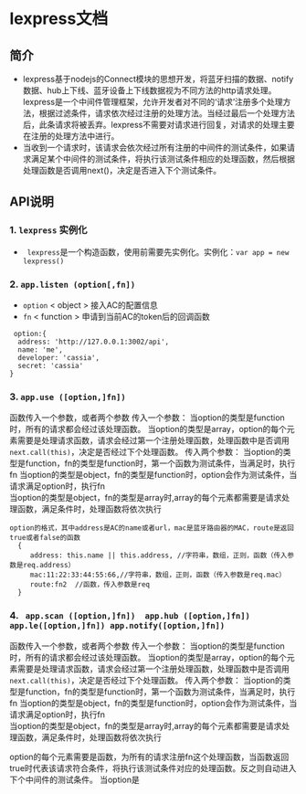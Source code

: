 # lexpress文档
## 简介
- lexpress基于nodejs的Connect模块的思想开发，将蓝牙扫描的数据、notify数据、hub上下线、蓝牙设备上下线数据视为不同方法的http请求处理。lexpress是一个中间件管理框架，允许开发者对不同的‘请求’注册多个处理方法，根据过滤条件，请求依次经过注册的处理方法。当经过最后一个处理方法后，此条请求将被丢弃。lexpress不需要对请求进行回复，对请求的处理主要在注册的处理方法中进行。
-  当收到一个请求时，该请求会依次经过所有注册的中间件的测试条件，如果请求满足某个中间件的测试条件，将执行该测试条件相应的处理函数，然后根据处理函数是否调用next()，决定是否进入下个测试条件。

## API说明
###  1.  ```lexpress``` 实例化
  - ``` lexpress```是一个构造函数，使用前需要先实例化。实例化：```var app = new lexpress()```
###  2. ``` app.listen (option[,fn]) ```
- ```option```  < object > 接入AC的配置信息
- `fn` < function > 申请到当前AC的token后的回调函数
```
 option:{
  address: 'http://127.0.0.1:3002/api',
  name: 'me',
  developer: 'cassia',
  secret: 'cassia' 
} 
```
###  3. ``` app.use ([option,]fn]) ```
函数传入一个参数，或者两个参数
传入一个参数：
	当option的类型是function时，所有的请求都会经过该处理函数。
	当option的类型是array，option的每个元素需要是处理请求函数，请求会经过第一个注册处理函数，处理函数中是否调用`next.call(this)`，决定是否经过下个处理函数。
传入两个参数：
	当option的类型是function，fn的类型是function时，第一个函数为测试条件，当满足时，执行fn
	当option的类型是object，fn的类型是function时，option会作为测试条件，当请求满足option时，执行fn	
  当option的类型是object，fn的类型是array时,array的每个元素都需要是请求处理函数，满足条件时，处理函数将依次执行
```
option的格式，其中address是AC的name或者url，mac是蓝牙路由器的MAC，route是返回true或者false的函数
  {
     address: this.name || this.address, //字符串，数组，正则，函数（传入参数是req.address）
     mac:11:22:33:44:55:66,//字符串，数组，正则，函数（传入参数是req.mac）
     route:fn2  //函数，传入参数是req
  }
```
###  4. ``` app.scan ([option,]fn])  app.hub ([option,]fn]) app.le([option,]fn]) app.notify([option,]fn])```
函数传入一个参数，或者两个参数
传入一个参数：
	当option的类型是function时，所有的请求都会经过该处理函数。
	当option的类型是array，option的每个元素需要是处理请求函数，请求会经过第一个注册处理函数，处理函数中是否调用`next.call(this)`，决定是否经过下个处理函数。
传入两个参数：
	当option的类型是function，fn的类型是function时，第一个函数为测试条件，当满足时，执行fn
	当option的类型是object，fn的类型是function时，option会作为测试条件，当请求满足option时，执行fn	
  当option的类型是object，fn的类型是array时,array的每个元素都需要是请求处理函数，满足条件时，处理函数将依次执行



option的每个元素需要是函数，为所有的请求注册fn这个处理函数，当函数返回true时代表该请求符合条件，将执行该测试条件对应的处理函数。反之则自动进入下个中间件的测试条件。
	当option是


